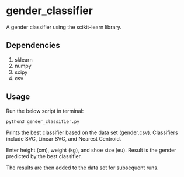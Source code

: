 # gender_classifier
A gender classifier using the scikit-learn library. 

## Dependencies

1. sklearn 
2. numpy 
3. scipy 
4. csv 


## Usage

Run the below script in terminal:

```
python3 gender_classifier.py
```

Prints the  best classifier based on the data set (gender.csv). Classifiers include SVC, Linear SVC, and Nearest Centroid. 

Enter height (cm), weight (kg), and shoe size (eu). Result is the gender predicted by the best classifier. 

The results are then added to the data set for subsequent runs. 
